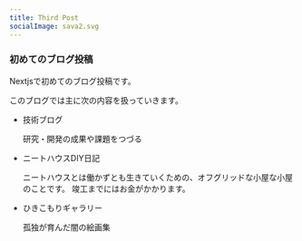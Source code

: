 ```yaml
---
title: Third Post
socialImage: sava2.svg
---
```

### 初めてのブログ投稿

Nextjsで初めてのブログ投稿です。

このブログでは主に次の内容を扱っていきます。

- 技術ブログ

  研究・開発の成果や課題をつづる

- ニートハウスDIY日記

  ニートハウスとは働かずとも生きていくための、オフグリッドな小屋な小屋のことです。
  竣工までにはお金がかかります。

- ひきこもりギャラリー

  孤独が育んだ闇の絵画集

